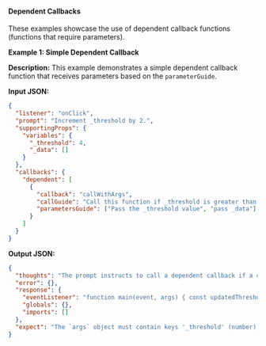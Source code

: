 #### Dependent Callbacks

These examples showcase the use of dependent callback functions (functions that require parameters).

**Example 1: Simple Dependent Callback**

**Description:** This example demonstrates a simple dependent callback function that receives parameters based on the `parameterGuide`.

**Input JSON:**

```json
{
  "listener": "onClick",
  "prompt": "Increment _threshold by 2.",
  "supportingProps": {
    "variables": {
      "_threshold": 4,
      "_data": []
    }
  },
  "callbacks": {
    "dependent": [
      {
        "callback": "callWithArgs",
        "callGuide": "Call this function if _threshold is greater than 2",
        "parametersGuide": ["Pass the _threshold value", "pass _data"]
      }
    ]
  }
}
```

**Output JSON:**

```json
{
  "thoughts": "The prompt instructs to call a dependent callback if a condition is met. The parameters for the callback are specified in `parametersGuide`.",
  "error": {},
  "response": {
    "eventListener": "function main(event, args) { const updatedThreshold =  args._threshold+2;\n if (updatedThreshold > 2) { args.callWithArgs(updateThreshold, args._data); } }",
    "globals": {},
    "imports": []
  },
  "expect": "The `args` object must contain keys '_threshold' (number) and '_data' (array).  It must also contain a key 'callWithArgs' whose value is a function that accepts a number and an array as parameters. Main mutate the threshold value and the update one is used to condition and argument without the user mentioning it."
}
```
